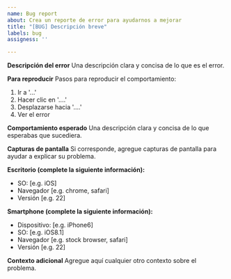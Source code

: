 ```yaml
---
name: Bug report
about: Crea un reporte de error para ayudarnos a mejorar
title: "[BUG] Descripción breve"
labels: bug
assigness: ''

---
```

**Descripción del error**
Una descripción clara y concisa de lo que es el error.

**Para reproducir**
Pasos para reproducir el comportamiento:
1. Ir a '...'
2. Hacer clic en '....'
3. Desplazarse hacia '....'
4. Ver el error

**Comportamiento esperado**
Una descripción clara y concisa de lo que esperabas que sucediera.

**Capturas de pantalla**
Si corresponde, agregue capturas de pantalla para ayudar a explicar su problema.

**Escritorio (complete la siguiente información):**
 - SO: [e.g. iOS]
 - Navegador [e.g. chrome, safari]
 - Versión [e.g. 22]

**Smartphone (complete la siguiente información):**
 - Dispositivo: [e.g. iPhone6]
 - SO: [e.g. iOS8.1]
 - Navegador [e.g. stock browser, safari]
 - Versión [e.g. 22]

**Contexto adicional**
Agregue aquí cualquier otro contexto sobre el problema.